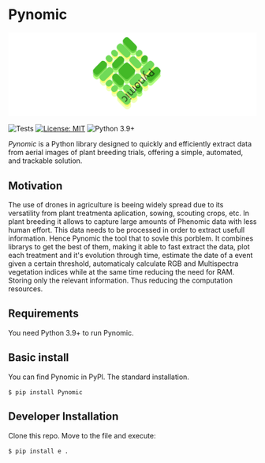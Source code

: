 # Pynomic
![logo](https://github.com/JMFiore/Pynomic/blob/main/docs/Logo/pynomics_logo1.svg)



![Tests](https://github.com/JMFiore/Pynomic/actions/workflows/testing.yml/badge.svg)
[![License: MIT](https://img.shields.io/badge/License-MIT-yellow.svg)](https://opensource.org/licenses/MIT)
![Python 3.9+](https://img.shields.io/badge/python-3.9+-blue.svg)


*Pynomic* is a Python library designed to quickly and efficiently extract data from aerial images of plant breeding trials, offering a simple, automated, and trackable solution.

## Motivation
The use of drones in agriculture is beeing widely spread due to its versatility from plant treatmenta aplication, sowing, scouting crops, etc. In plant breeding it allows to capture large amounts of Phenomic data with less human effort.
This data needs to be processed in order to extract usefull information. Hence Pynomic the tool that to sovle this porblem. It combines librarys to get the best of them, making it able to fast extract the data, plot each treatment and it's evolution
through time, estimate the date of a event given a certain threshold, automaticaly calculate RGB and Multispectra vegetation indices while at the same time reducing the need for RAM. Storing only the relevant information. Thus reducing the computation resources.

## Requirements
You need Python 3.9+ to run Pynomic.

## Basic install
You can find Pynomic in PyPl. The standard installation.

    $ pip install Pynomic


## Developer Installation 
Clone this repo. Move to the file and execute:

    $ pip install e .
